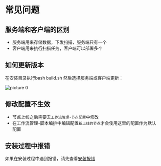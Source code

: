 
# 常见问题
## 服务端和客户端的区别

- 服务端用来存储数据，下发扫描，服务端只有一个
- 客户端用来执行扫描任务，客户端可以部署多个

## 如何更新版本

在安装目录执行bash build.sh 然后选择服务端或客户端更新：

![picture 0](https://github.com/testnet0/testnet/raw/main/66ef5036e60c17bb61b6ca4bc949a3ec3ed40f63e58e46ddd8732eb2ce4e3e63.png)  


## 修改配置不生效

- 节点上线之后需要去`工作流管理-节点配置`中修改
- 在工作流管理-脚本编排中编辑配置`新上线的节点`才会使用这里的配置作为默认配置

## 安装过程中报错
如果在安装过程中遇到报错，请先查看[安装报错](安装报错)


